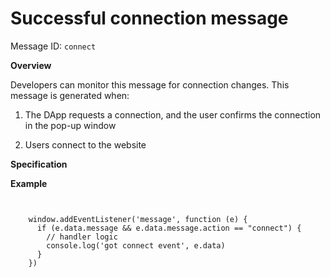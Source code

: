 # Successful connection message

Message ID: `connect`

**Overview**

Developers can monitor this message for connection changes. This message is generated when:

  1. The DApp requests a connection, and the user confirms the connection in the pop-up window

  2. Users connect to the website




**Specification**

**Example**

```shell
    
    
    window.addEventListener('message', function (e) {
      if (e.data.message && e.data.message.action == "connect") {
        // handler logic
        console.log('got connect event', e.data)
      }
    })
```